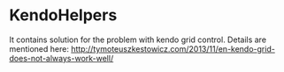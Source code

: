 KendoHelpers
============

It contains solution for the problem with kendo grid control. Details are mentioned here: http://tymoteuszkestowicz.com/2013/11/en-kendo-grid-does-not-always-work-well/
